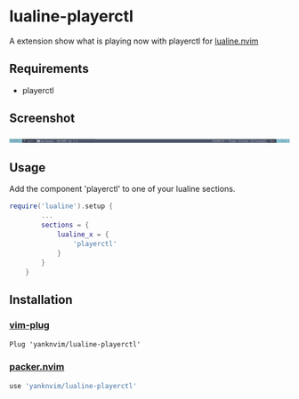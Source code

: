 # lualine-playerctl
A extension show what is playing now with playerctl for [lualine.nvim](https://github.com/nvim-lualine/lualine.nvim)

## Requirements
- playerctl

## Screenshot
![Screenshot](./screenshot.png)

## Usage
Add the component 'playerctl' to one of your lualine sections.
```lua
require('lualine').setup {
        ...
        sections = {
            lualine_x = {
                'playerctl'
            }
        }
    }
```

## Installation
### [vim-plug](https://github.com/junegunn/vim-plug)
```vim
Plug 'yanknvim/lualine-playerctl'
```
### [packer.nvim](https://github.com/wbthomason/packer.nvim)
```lua
use 'yanknvim/lualine-playerctl'
```

